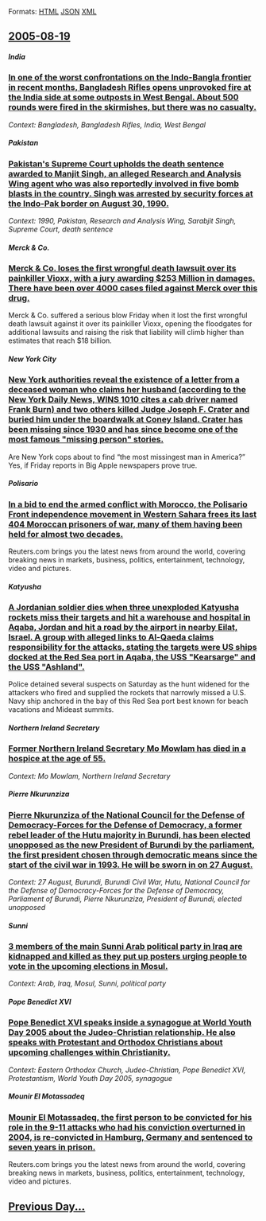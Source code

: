 
Formats: [HTML](2005/08/19/index.html)  [JSON](2005/08/19/index.json)  [XML](2005/08/19/index.xml)  

## [2005-08-19](/news/2005/08/19/index.md)

##### India
### [ In one of the worst confrontations on the Indo-Bangla frontier in recent months, Bangladesh Rifles opens unprovoked fire at the India side at some outposts in West Bengal. About 500 rounds were fired in the skirmishes, but there was no casualty. ](/news/2005/08/19/in-one-of-the-worst-confrontations-on-the-indo-bangla-frontier-in-recent-months-bangladesh-rifles-opens-unprovoked-fire-at-the-india-side.md)
_Context: Bangladesh, Bangladesh Rifles, India, West Bengal_

##### Pakistan
### [ Pakistan's Supreme Court upholds the death sentence awarded to Manjit Singh, an alleged Research and Analysis Wing agent who was also reportedly involved in five bomb blasts in the country. Singh was arrested by security forces at the Indo-Pak border on August 30, 1990. ](/news/2005/08/19/pakistan-s-supreme-court-upholds-the-death-sentence-awarded-to-manjit-singh-an-alleged-research-and-analysis-wing-agent-who-was-also-repor.md)
_Context: 1990, Pakistan, Research and Analysis Wing, Sarabjit Singh, Supreme Court, death sentence_

##### Merck & Co.
### [ Merck & Co. loses the first wrongful death lawsuit over its painkiller Vioxx, with a jury awarding $253 Million in damages. There have been over 4000 cases filed against Merck over this drug. ](/news/2005/08/19/merck-co-loses-the-first-wrongful-death-lawsuit-over-its-painkiller-vioxx-with-a-jury-awarding-253-million-in-damages-there-have-been.md)
Merck &amp; Co. suffered a serious blow Friday when it lost the first wrongful death lawsuit against it over its painkiller Vioxx, opening the floodgates for additional lawsuits and raising the risk that liability will climb higher than estimates that reach $18 billion.

##### New York City
### [ New York authorities reveal the existence of a letter from a deceased woman who claims her husband (according to the New York Daily News, WINS 1010 cites a cab driver named Frank Burn) and two others killed Judge Joseph F. Crater and buried him under the boardwalk at Coney Island. Crater has been missing since 1930 and has since become one of the most famous "missing person" stories. ](/news/2005/08/19/new-york-authorities-reveal-the-existence-of-a-letter-from-a-deceased-woman-who-claims-her-husband-according-to-the-new-york-daily-news-w.md)
Are New York cops about to find &#8220;the most missingest man in America?&#8221; Yes, if Friday reports in Big Apple newspapers prove true.

##### Polisario
### [ In a bid to end the armed conflict with Morocco, the Polisario Front independence movement in Western Sahara frees its last 404 Moroccan prisoners of war, many of them having been held for almost two decades. ](/news/2005/08/19/in-a-bid-to-end-the-armed-conflict-with-morocco-the-polisario-front-independence-movement-in-western-sahara-frees-its-last-404-moroccan-pr.md)
Reuters.com brings you the latest news from around the world, covering breaking news in markets, business, politics, entertainment, technology, video and pictures.

##### Katyusha
### [ A Jordanian soldier dies when three unexploded Katyusha rockets miss their targets and hit a warehouse and hospital in Aqaba, Jordan and hit a road by the airport in nearby Eilat, Israel. A group with alleged links to Al-Qaeda claims responsibility for the attacks, stating the targets were US ships docked at the Red Sea port in Aqaba, the USS "Kearsarge" and the USS "Ashland". ](/news/2005/08/19/a-jordanian-soldier-dies-when-three-unexploded-katyusha-rockets-miss-their-targets-and-hit-a-warehouse-and-hospital-in-aqaba-jordan-and-hi.md)
Police detained several suspects on Saturday as the hunt widened for the attackers who fired and supplied the rockets that narrowly missed a U.S. Navy ship anchored in the bay of this Red Sea port best known for beach vacations and Mideast summits.

##### Northern Ireland Secretary
### [ Former Northern Ireland Secretary Mo Mowlam has died in a hospice at the age of 55. ](/news/2005/08/19/former-northern-ireland-secretary-mo-mowlam-has-died-in-a-hospice-at-the-age-of-55.md)
_Context: Mo Mowlam, Northern Ireland Secretary_

##### Pierre Nkurunziza
### [ Pierre Nkurunziza of the National Council for the Defense of Democracy-Forces for the Defense of Democracy, a former rebel leader of the Hutu majority in Burundi, has been elected unopposed as the new President of Burundi by the parliament, the first president chosen through democratic means since the start of the civil war in 1993. He will be sworn in on 27 August. ](/news/2005/08/19/pierre-nkurunziza-of-the-national-council-for-the-defense-of-democracy-forces-for-the-defense-of-democracy-a-former-rebel-leader-of-the-hu.md)
_Context: 27 August, Burundi, Burundi Civil War, Hutu, National Council for the Defense of Democracy-Forces for the Defense of Democracy, Parliament of Burundi, Pierre Nkurunziza, President of Burundi, elected unopposed_

##### Sunni
### [ 3 members of the main Sunni Arab political party in Iraq are kidnapped and killed as they put up posters urging people to vote in the upcoming elections in Mosul. ](/news/2005/08/19/3-members-of-the-main-sunni-arab-political-party-in-iraq-are-kidnapped-and-killed-as-they-put-up-posters-urging-people-to-vote-in-the-upcom.md)
_Context: Arab, Iraq, Mosul, Sunni, political party_

##### Pope Benedict XVI
### [ Pope Benedict XVI speaks inside a synagogue at World Youth Day 2005 about the Judeo-Christian relationship. He also speaks with Protestant and Orthodox Christians about upcoming challenges within Christianity. ](/news/2005/08/19/pope-benedict-xvi-speaks-inside-a-synagogue-at-world-youth-day-2005-about-the-judeo-christian-relationship-he-also-speaks-with-protestant.md)
_Context: Eastern Orthodox Church, Judeo-Christian, Pope Benedict XVI, Protestantism, World Youth Day 2005, synagogue_

##### Mounir El Motassadeq
### [ Mounir El Motassadeq, the first person to be convicted for his role in the 9-11 attacks who had his conviction overturned in 2004, is re-convicted in Hamburg, Germany and sentenced to seven years in prison. ](/news/2005/08/19/mounir-el-motassadeq-the-first-person-to-be-convicted-for-his-role-in-the-9-11-attacks-who-had-his-conviction-overturned-in-2004-is-re-co.md)
Reuters.com brings you the latest news from around the world, covering breaking news in markets, business, politics, entertainment, technology, video and pictures.

## [Previous Day...](/news/2005/08/18/index.md)

